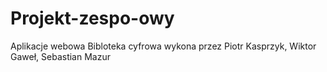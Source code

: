 # Projekt-zespo-owy
Aplikacje webowa Bibloteka cyfrowa wykona przez Piotr Kasprzyk, Wiktor Gaweł, Sebastian Mazur
